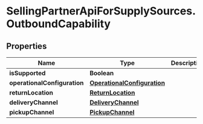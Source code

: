 # SellingPartnerApiForSupplySources.OutboundCapability

## Properties

Name | Type | Description | Notes
------------ | ------------- | ------------- | -------------
**isSupported** | **Boolean** |  | [optional] 
**operationalConfiguration** | [**OperationalConfiguration**](OperationalConfiguration.md) |  | [optional] 
**returnLocation** | [**ReturnLocation**](ReturnLocation.md) |  | [optional] 
**deliveryChannel** | [**DeliveryChannel**](DeliveryChannel.md) |  | [optional] 
**pickupChannel** | [**PickupChannel**](PickupChannel.md) |  | [optional] 


